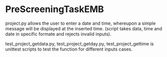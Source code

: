 # PreScreeningTaskEMB


project.py allows the user to enter a date and time, whereupon a simple message will be displayed at the inserted time. (script takes data, time and date in specific formate and rejects invalid inputs).

test_project_getdata.py, test_project_getday.py, test_project_gettime is unittest scripts to test the function for different inputs cases.
